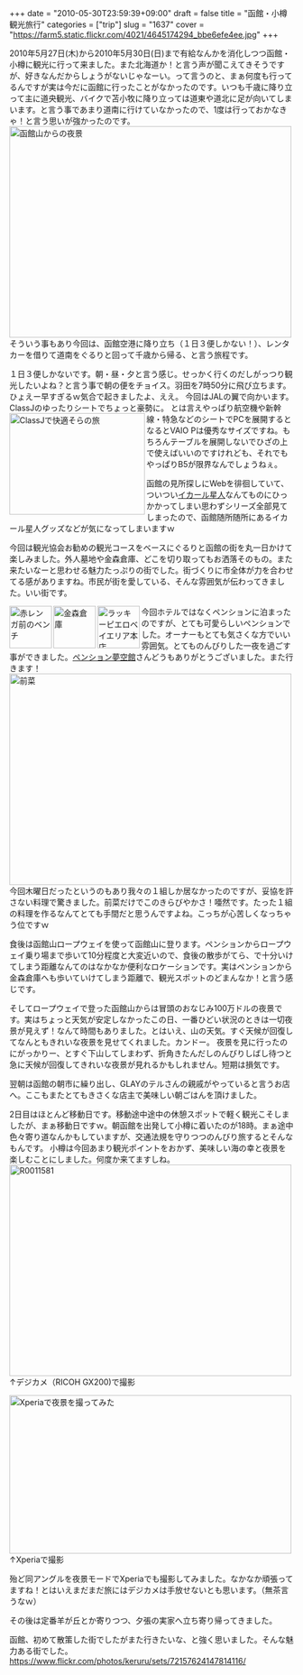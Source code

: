 +++
date = "2010-05-30T23:59:39+09:00"
draft = false
title = "函館・小樽観光旅行"
categories = ["trip"]
slug = "1637"
cover = "https://farm5.static.flickr.com/4021/4645174294_bbe6efe4ee.jpg"
+++

2010年5月27日(木)から2010年5月30日(日)まで有給なんかを消化しつつ函館・小樽に観光に行って来ました。また北海道か！と言う声が聞こえてきそうですが、好きなんだからしょうがないじゃなーい。って言うのと、まぁ何度も行ってるんですが実は今だに函館に行ったことがなかったのです。いつも千歳に降り立って主に道央観光、バイクで苫小牧に降り立っては道東や道北に足が向いてしまいます。と言う事であまり道南に行けていなかったので、1度は行っておかなきゃ！と言う思いが強かったのです。
<a title="函館山からの夜景 by けるる, on Flickr" href="https://www.flickr.com/photos/keruru/4645174294/"><img src="https://farm5.static.flickr.com/4021/4645174294_bbe6efe4ee.jpg" alt="函館山からの夜景" width="500" height="375" /></a>
そういう事もあり今回は、函館空港に降り立ち（１日３便しかない！）、レンタカーを借りて道南をぐるりと回って千歳から帰る、と言う旅程です。

１日３便しかないです。朝・昼・夕と言う感じ。せっかく行くのだしがっつり観光したいよね？と言う事で朝の便をチョイス。羽田を7時50分に飛び立ちます。ひょえー早すぎるｗ気合で起きましたよ、ええ。
今回はJALの翼で向かいます。ClassJのゆったりシートでちょっと豪勢に。
<a title="ClassJで快適そらの旅 by けるる, on Flickr" href="https://www.flickr.com/photos/keruru/4645089726/"><img src="https://farm5.static.flickr.com/4051/4645089726_f7edceae25_m.jpg" alt="ClassJで快適そらの旅" width="240" height="180" align="left" /></a>
とは言えやっぱり航空機や新幹線・特急などのシートでPCを展開するとなるとVAIO Pは優秀なサイズですね。もちろんテーブルを展開しないでひざの上で使えばいいのですけれども、それでもやっぱりB5が限界なんでしょうねぇ。

函館の見所探しにWebを徘徊していて、ついつい<a href="http://www.ika-r.com/">イカール星人</a>なんてものにひっかかってしまい思わずシリーズ全部見てしまったので、函館随所随所にあるイカール星人グッズなどが気になってしまいますｗ

今回は観光協会お勧めの観光コースをベースにぐるりと函館の街を丸一日かけて楽しみました。外人墓地や金森倉庫、どこを切り取ってもお洒落そのもの。また来たいなーと思わせる魅力たっぷりの街でした。街づくりに市全体が力を合わせてる感がありますね。市民が街を愛している、そんな雰囲気が伝わってきました。いい街です。

<a title="赤レンガ前のベンチ by けるる, on Flickr" href="https://www.flickr.com/photos/keruru/4644486867/"><img src="https://farm5.static.flickr.com/4038/4644486867_0558fdd43e_s.jpg" alt="赤レンガ前のベンチ" width="75" height="75" align="left" /></a><a title="金森倉庫 by けるる, on Flickr" href="https://www.flickr.com/photos/keruru/4645100372/"><img src="https://farm4.static.flickr.com/3344/4645100372_9c8f0ed053_s.jpg" alt="金森倉庫" width="75" height="75" align="left" /></a><a title="ラッキーピエロベイエリア本店 by けるる, on Flickr" href="https://www.flickr.com/photos/keruru/4645093550/"><img src="https://farm4.static.flickr.com/3356/4645093550_a399677e46_s.jpg" alt="ラッキーピエロベイエリア本店" width="75" height="75" align="left" /></a>今回ホテルではなくペンションに泊まったのですが、とても可愛らしいペンションでした。オーナーもとても気さくな方でいい雰囲気。とてものんびりした一夜を過ごす事ができました。<a href="http://ww6.et.tiki.ne.jp/~yumekukan/">ペンション夢空館</a>さんどうもありがとうございました。また行きます！
<a title="前菜 by けるる, on Flickr" href="https://www.flickr.com/photos/keruru/4645150548/"><img src="https://farm5.static.flickr.com/4071/4645150548_7ae4b8d745.jpg" alt="前菜" width="500" height="375" /></a>
今回木曜日だったというのもあり我々の１組しか居なかったのですが、妥協を許さない料理で驚きました。前菜だけでこのきらびやかさ！唖然です。たった１組の料理を作るなんてとても手間だと思うんですよね。こっちが心苦しくなっちゃう位ですｗ

食後は函館山ロープウェイを使って函館山に登ります。ペンションからロープウェイ乗り場まで歩いて10分程度と大変近いので、食後の散歩がてら、で十分いけてしまう距離なんてのはなかなか便利なロケーションです。実はペンションから金森倉庫へも歩いていけてしまう距離で、観光スポットのどまんなか！と言う感じです。

そしてロープウェイで登った函館山からは冒頭のおなじみ100万ドルの夜景です。実はちょっと天気が安定しなかったこの日、一番ひどい状況のときは一切夜景が見えず！なんて時間もありました。とはいえ、山の天気。すぐ天候が回復してなんともきれいな夜景を見せてくれました。カンドー。
夜景を見に行ったのにがっかりー、とすぐ下山してしまわず、折角きたんだしのんびりしばし待つと急に天候が回復してきれいな夜景が見れるかもしれません。短期は損気です。

翌朝は函館の朝市に繰り出し、GLAYのテルさんの親戚がやっていると言うお店へ。ここもまたとてもきさくな店主で美味しい朝ごはんを頂けました。

2日目はほとんど移動日です。移動途中途中の休憩スポットで軽く観光こそしましたが、まぁ移動日ですｗ。朝函館を出発して小樽に着いたのが18時。まぁ途中色々寄り道なんかもしていますが、交通法規を守りつつのんびり旅するとそんなもんです。
小樽は今回あまり観光ポイントをおかず、美味しい海の幸と夜景を楽しむことにしました。何度か来てますしね。
<a href="https://www.flickr.com/photos/keruru/4662864594/" title="R0011581 by けるる, on Flickr"><img src="https://farm5.static.flickr.com/4072/4662864594_4ffcf16152.jpg" width="500" height="375" alt="R0011581" /></a>
↑デジカメ（RICOH GX200)で撮影

<a href="https://www.flickr.com/photos/keruru/4655549118/" title="Xperiaで夜景を撮ってみた by けるる, on Flickr"><img src="https://farm5.static.flickr.com/4025/4655549118_6b18d79c4b.jpg" width="500" height="281" alt="Xperiaで夜景を撮ってみた" /></a>
↑Xperiaで撮影

殆ど同アングルを夜景モードでXperiaでも撮影してみました。なかなか頑張ってますね！とはいえまだまだ旅にはデジカメは手放せないとも思います。（無茶言うなｗ）

その後は定番羊が丘とか寄りつつ、夕張の実家へ立ち寄り帰ってきました。

函館、初めて散策した街でしたがまた行きたいな、と強く思いました。そんな魅力ある街でした。
<a href="https://www.flickr.com/photos/keruru/sets/72157624147814116/">https://www.flickr.com/photos/keruru/sets/72157624147814116/</a>

